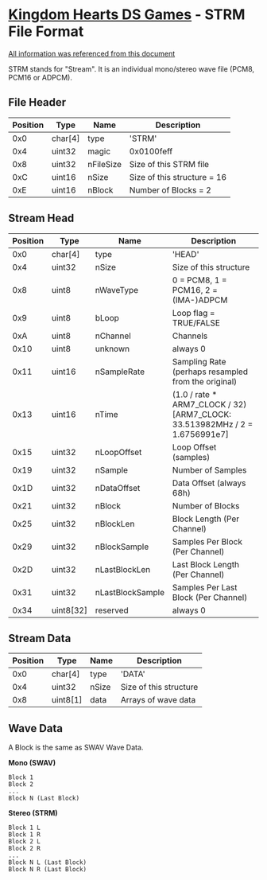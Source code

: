 # [Kingdom Hearts DS Games](../../file-type.md) - STRM File Format

[All information was referenced from this document](http://www.feshrine.net/hacking/doc/nds-sdat.html)

STRM stands for "Stream". It is an individual mono/stereo wave file (PCM8, PCM16 or ADPCM).

## File Header

| Position | Type | Name | Description 
|----------|------|------|------------
| 0x0 | char[4] | type | 'STRM'
| 0x4 | uint32 | magic | 0x0100feff
| 0x8 | uint32 | nFileSize | Size of this STRM file
| 0xC | uint16 | nSize | Size of this structure = 16
| 0xE | uint16 | nBlock | Number of Blocks = 2

## Stream Head

| Position | Type | Name | Description 
|----------|------|------|------------
| 0x0 | char[4] | type | 'HEAD'
| 0x4 | uint32 | nSize | Size of this structure
| 0x8 | uint8 | nWaveType | 0 = PCM8, 1 = PCM16, 2 = (IMA-)ADPCM
| 0x9 | uint8 | bLoop | Loop flag = TRUE/FALSE
| 0xA | uint8 | nChannel | Channels
| 0x10 | uint8 | unknown | always 0
| 0x11 | uint16 | nSampleRate | Sampling Rate (perhaps resampled from the original) 
| 0x13 | uint16 | nTime | (1.0 / rate * ARM7_CLOCK / 32) [ARM7_CLOCK: 33.513982MHz / 2 = 1.6756991e7]
| 0x15 | uint32 | nLoopOffset | Loop Offset (samples) 
| 0x19 | uint32 | nSample | Number of Samples 
| 0x1D | uint32 | nDataOffset | Data Offset (always 68h)
| 0x21 | uint32 | nBlock | Number of Blocks 
| 0x25 | uint32 | nBlockLen | Block Length (Per Channel) 
| 0x29 | uint32 | nBlockSample | Samples Per Block (Per Channel)
| 0x2D | uint32 | nLastBlockLen | Last Block Length (Per Channel)
| 0x31 | uint32 | nLastBlockSample | Samples Per Last Block (Per Channel)
| 0x34 | uint8[32] | reserved | always 0

## Stream Data

| Position | Type | Name | Description 
|----------|------|------|------------
| 0x0 | char[4] | type | 'DATA'
| 0x4 | uint32 | nSize | Size of this structure
| 0x8 | uint8[1] | data | Arrays of wave data

## Wave Data

A Block is the same as SWAV Wave Data.

__Mono (SWAV)__

```
Block 1
Block 2
...
Block N (Last Block)
```

__Stereo (STRM)__

```
Block 1 L
Block 1 R
Block 2 L
Block 2 R
...
Block N L (Last Block)
Block N R (Last Block)
```
